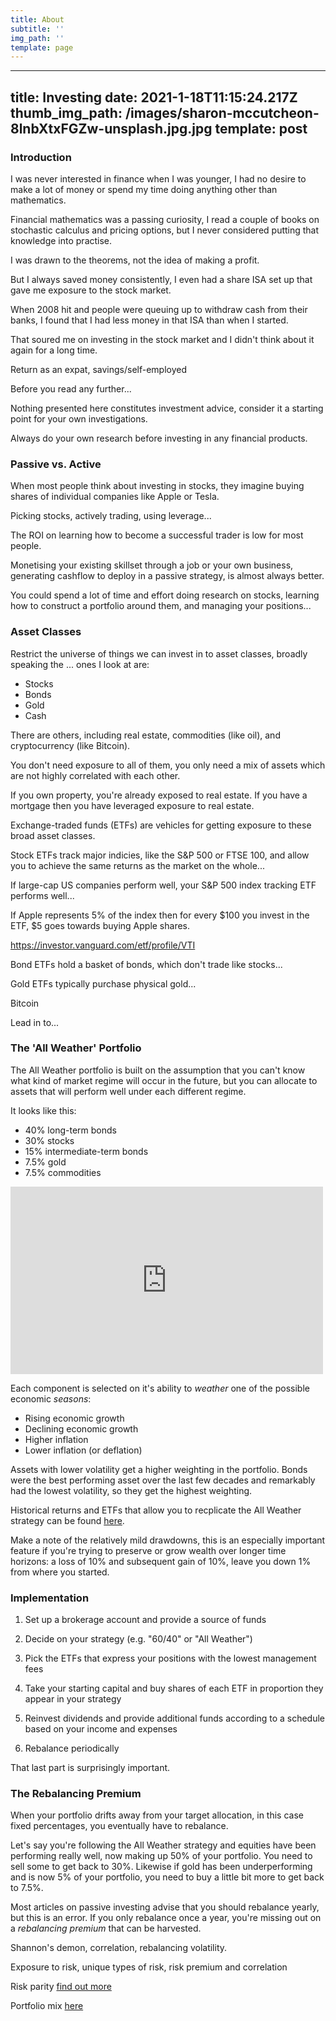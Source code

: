 ```yaml
---
title: About
subtitle: ''
img_path: ''
template: page
---
```

---
title: Investing
date: 2021-1-18T11:15:24.217Z
thumb_img_path: /images/sharon-mccutcheon-8lnbXtxFGZw-unsplash.jpg.jpg
template: post
---

### Introduction

I was never interested in finance when I was younger, I had no desire to make a lot of money or spend my time doing anything other than mathematics.

Financial mathematics was a passing curiosity, I read a couple of books on stochastic calculus and pricing options, but I never considered putting that knowledge into practise.

I was drawn to the theorems, not the idea of making a profit.

But I always saved money consistently, I even had a share ISA set up that gave me exposure to the stock market.

When 2008 hit and people were queuing up to withdraw cash from their banks, I found that I had less money in that ISA than when I started.

That soured me on investing in the stock market and I didn't think about it again for a long time.

Return as an expat, savings/self-employed

Before you read any further...

Nothing presented here constitutes investment advice, consider it a starting point for your own investigations.

Always do your own research before investing in any financial products.

### Passive vs. Active

When most people think about investing in stocks, they imagine buying shares of individual companies like Apple or Tesla.

Picking stocks, actively trading, using leverage...

The ROI on learning how to become a successful trader is low for most people.

Monetising your existing skillset through a job or your own business, generating cashflow to deploy in a passive strategy, is almost always better.

You could spend a lot of time and effort doing research on stocks, learning how to construct a portfolio around them, and managing your positions...

### Asset Classes

Restrict the universe of things we can invest in to asset classes, broadly speaking the ... ones I look at are:

- Stocks
- Bonds
- Gold
- Cash

There are others, including real estate, commodities (like oil), and cryptocurrency (like Bitcoin).

You don't need exposure to all of them, you only need a mix of assets which are not highly correlated with each other.

If you own property, you're already exposed to real estate. If you have a mortgage then you have leveraged exposure to real estate.

Exchange-traded funds (ETFs) are vehicles for getting exposure to these broad asset classes.

Stock ETFs track major indicies, like the S&P 500 or FTSE 100, and allow you to achieve the same returns as the market on the whole...

If large-cap US companies perform well, your S&P 500 index tracking ETF performs well...

If Apple represents 5% of the index then for every $100 you invest in the ETF, $5 goes towards buying Apple shares.



https://investor.vanguard.com/etf/profile/VTI

Bond ETFs hold a basket of bonds, which don't trade like stocks...

Gold ETFs typically purchase physical gold...

Bitcoin

Lead in to...

### The 'All Weather' Portfolio

The All Weather portfolio is built on the assumption that you can't know what kind of market regime will occur in the future, but you can allocate to assets that will perform well under each different regime.

It looks like this:

- 40% long-term bonds
- 30% stocks
- 15% intermediate-term bonds
- 7.5% gold
- 7.5% commodities

<iframe height="300" width="500" src="https://benjamintormey.com/allweather.html" allowfullscreen="allowfullscreen" allowpaymentrequest frameborder="0"></iframe>

Each component is selected on it's ability to _weather_ one of the possible economic _seasons_:

- Rising economic growth
- Declining economic growth
- Higher inflation
- Lower inflation (or deflation)

Assets with lower volatility get a higher weighting in the portfolio. Bonds were the best performing asset over the last few decades and remarkably had the lowest volatility, so they get the highest weighting.

Historical returns and ETFs that allow you to recplicate the All Weather strategy can be found [here](http://www.lazyportfolioetf.com/allocation/ray-dalio-all-weather/).

Make a note of the relatively mild drawdowns, this is an especially important feature if you're trying to preserve or grow wealth over longer time horizons: a loss of 10% and subsequent gain of 10%, leave you down 1% from where you started.

### Implementation

1. Set up a brokerage account and provide a source of funds

2. Decide on your strategy (e.g. "60/40" or "All Weather")

3. Pick the ETFs that express your positions with the lowest management fees

4. Take your starting capital and buy shares of each ETF in proportion they appear in your strategy

5. Reinvest dividends and provide additional funds according to a schedule based on your income and expenses

6. Rebalance periodically

That last part is surprisingly important.

### The Rebalancing Premium

When your portfolio drifts away from your target allocation, in this case fixed percentages, you eventually have to rebalance.

Let's say you're following the All Weather strategy and equities have been performing really well, now making up 50% of your portfolio. You need to sell some to get back to 30%. Likewise if gold has been underperforming and is now 5% of your portfolio, you need to buy a little bit more to get back to 7.5%.

Most articles on passive investing advise that you should rebalance yearly, but this is an error. If you only rebalance once a year, you're missing out on a *rebalancing premium* that can be harvested.



Shannon's demon, correlation, rebalancing volatility.

Exposure to risk, unique types of risk, risk premium and correlation



Risk parity [find out more](https://investresolve.com/maximizing-the-rebalancing-premium-why-risk-parity-portfolios-are-much-greater-than-the-sum-of-their-parts-lp/)

Portfolio mix [here](https://breakingthemarket.com/welcome/)


